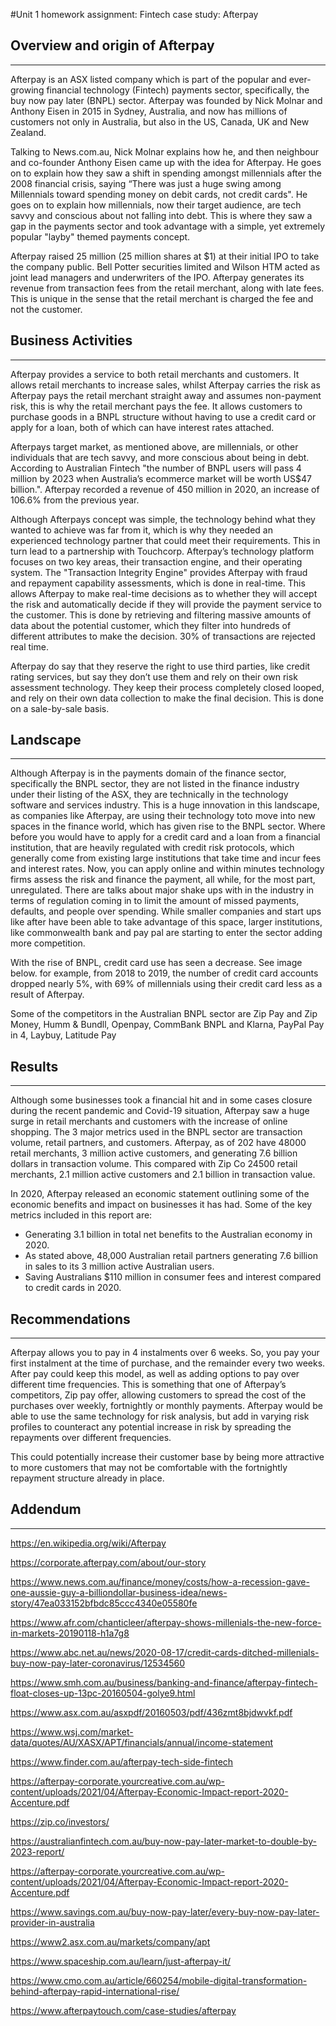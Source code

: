 #Unit 1 homework assignment: Fintech case study: Afterpay
## Overview and origin of Afterpay
___
Afterpay is an ASX listed company which is part of the popular and ever-growing financial technology (Fintech) payments sector, specifically, the buy now pay later (BNPL) sector. Afterpay was founded by Nick Molnar and Anthony Eisen in 2015 in Sydney, Australia, and now has millions of customers not only in Australia, but also in the US, Canada, UK and New Zealand.

Talking to News.com.au, Nick Molnar explains how he, and then neighbour and co-founder Anthony Eisen came up with the idea for Afterpay. He goes on to explain how they saw a shift in spending amongst millennials after the 2008 financial crisis, saying “There was just a huge swing among Millennials toward spending money on debit cards, not credit cards". He goes on to explain how millennials, now their target audience, are tech savvy and conscious about not falling into debt. This is where they saw a gap in the payments sector and took advantage with a simple, yet extremely popular "layby" themed payments concept.     

Afterpay raised 25 million (25 million shares at $1) at their initial IPO to take the company public. Bell Potter securities limited and Wilson HTM acted as joint lead managers and underwriters of the IPO. Afterpay generates its revenue from transaction fees from the retail merchant, along with late fees. This is unique in the sense that the retail merchant is charged the fee and not the customer.

## Business Activities 
___
Afterpay provides a service to both retail merchants and customers. It allows retail merchants to increase sales, whilst Afterpay carries the risk as Afterpay pays the retail merchant straight away and assumes non-payment risk, this is why the retail merchant pays the fee. It allows customers to purchase goods in a BNPL structure without having to use a credit card or apply for a loan, both of which can have interest rates attached. 

Afterpays target market, as mentioned above, are millennials, or other individuals that are tech savvy, and more conscious about being in debt. According to Australian Fintech "the number of BNPL users will pass 4 million by 2023 when Australia’s ecommerce market will be worth US$47 billion.". Afterpay recorded a revenue of 450 million in 2020, an increase of 106.6% from the previous year. 

Although Afterpays concept was simple, the technology behind what they wanted to achieve was far from it, which is why they needed an experienced technology partner that could meet their requirements. This in turn lead to a partnership with Touchcorp.  Afterpay’s technology platform focuses on two key areas, their transaction engine, and their operating system. The "Transaction Integrity Engine" provides Afterpay with fraud and repayment capability assessments, which is done in real-time. This allows Afterpay to make real-time decisions as to whether they will accept the risk and automatically decide if they will provide the payment service to the customer. This is done by retrieving and filtering massive amounts of data about the potential customer, which they filter into hundreds of different attributes to make the decision. 30% of transactions are rejected real time.

Afterpay do say that they reserve the right to use third parties, like credit rating services, but say they don’t use them and rely on their own risk assessment technology. They keep their process completely closed looped, and rely on their own data collection to make the final decision. This is done on a sale-by-sale basis.
## Landscape
___
Although Afterpay is in the payments domain of the finance sector, specifically the BNPL sector, they are not listed in the finance industry under their listing of the ASX, they are technically in the technology software and services industry. This is a huge innovation in this landscape, as companies like Afterpay, are using their technology toto move into new spaces in the finance world, which has given rise to the BNPL sector. Where before you would have to apply for a credit card and a loan from a financial institution, that are heavily regulated with credit risk protocols, which generally come from existing large institutions that take time and incur fees and interest rates. Now, you can apply online and within minutes technology firms assess the risk and finance the payment, all while, for the most part, unregulated. There are talks about major shake ups with in the industry in terms of regulation coming in to limit the amount of missed payments, defaults, and people over spending. While smaller companies and start ups like after have been able to take advantage of this space, larger institutions, like commonwealth bank and pay pal are starting to enter the sector adding more competition.

With the rise of BNPL, credit card use has seen a decrease. See image below. for example, from 2018 to 2019, the number of credit card accounts dropped nearly 5%, with 69% of millennials using their credit card less as a result of Afterpay.

Some of the competitors in the Australian BNPL sector are Zip Pay and Zip Money, Humm & Bundll, Openpay, CommBank BNPL and Klarna, PayPal Pay in 4, Laybuy, Latitude Pay


## Results
___
Although some businesses took a financial hit and in some cases closure during the recent pandemic and Covid-19 situation, Afterpay saw a huge surge in retail merchants and customers with the increase of online shopping. The 3 major metrics used in the BNPL sector are transaction volume, retail partners, and customers. Afterpay, as of 202 have 48000 retail merchants, 3 million active customers, and generating 7.6 billion dollars in transaction volume. This compared with Zip Co 24500 retail merchants, 2.1 million active customers and 2.1 billion in transaction value. 

In 2020, Afterpay released an economic statement outlining some of the economic benefits and impact on businesses it has had. Some of the key metrics included in this report are:
- Generating 3.1 billion in total net benefits to the Australian economy in 2020.
- As stated above, 48,000 Australian retail partners generating 7.6 billion in sales to its 3 million active Australian users.
- Saving Australians $110 million in consumer fees and interest compared to credit cards in 2020.
## Recommendations
___
Afterpay allows you to pay in 4 instalments over 6 weeks. So, you pay your first instalment at the time of purchase, and the remainder every two weeks. After pay could keep this model, as well as adding options to pay over different time frequencies. This is something that one of Afterpay’s competitors, Zip pay offer, allowing customers to spread the cost of the purchases over weekly, fortnightly or monthly payments. Afterpay would be able to use the same technology for risk analysis, but add in varying risk profiles to counteract any potential increase in risk by spreading the repayments over different frequencies.  

This could potentially increase their customer base by being more attractive to more customers that may not be comfortable with the fortnightly repayment structure already in place.


## Addendum
___
https://en.wikipedia.org/wiki/Afterpay

https://corporate.afterpay.com/about/our-story

https://www.news.com.au/finance/money/costs/how-a-recession-gave-one-aussie-guy-a-billiondollar-business-idea/news-story/47ea033152bfbdc85ccc4340e05580fe

https://www.afr.com/chanticleer/afterpay-shows-millenials-the-new-force-in-markets-20190118-h1a7g8

https://www.abc.net.au/news/2020-08-17/credit-cards-ditched-millenials-buy-now-pay-later-coronavirus/12534560

https://www.smh.com.au/business/banking-and-finance/afterpay-fintech-float-closes-up-13pc-20160504-golye9.html

https://www.asx.com.au/asxpdf/20160503/pdf/436zmt8bjdwvkf.pdf

https://www.wsj.com/market-data/quotes/AU/XASX/APT/financials/annual/income-statement

https://www.finder.com.au/afterpay-tech-side-fintech

https://afterpay-corporate.yourcreative.com.au/wp-content/uploads/2021/04/Afterpay-Economic-Impact-report-2020-Accenture.pdf

https://zip.co/investors/

https://australianfintech.com.au/buy-now-pay-later-market-to-double-by-2023-report/

https://afterpay-corporate.yourcreative.com.au/wp-content/uploads/2021/04/Afterpay-Economic-Impact-report-2020-Accenture.pdf

https://www.savings.com.au/buy-now-pay-later/every-buy-now-pay-later-provider-in-australia

https://www2.asx.com.au/markets/company/apt

https://www.spaceship.com.au/learn/just-afterpay-it/

https://www.cmo.com.au/article/660254/mobile-digital-transformation-behind-afterpay-rapid-international-rise/

https://www.afterpaytouch.com/case-studies/afterpay
